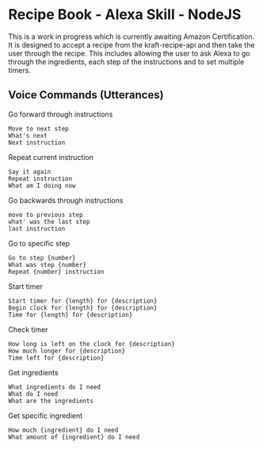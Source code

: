 # Recipe Book - Alexa Skill - NodeJS

This is a work in progress which is currently awaiting Amazon Certification. It is designed to accept a recipe from the kraft-recipe-api and then take the user through the recipe. This includes allowing the user to ask Alexa to go through the ingredients, each step of the instructions and to set multiple timers.

## Voice Commands (Utterances)

Go forward through instructions

```
Move to next step
What's next
Next instruction

```
Repeat current instruction

```
Say it again
Repeat instruction
What am I doing now
```

Go backwards through instructions

```
move to previous step
what' was the last step
last instruction
```
Go to specific step

```
Go to step {number}
What was step {number}
Repeat {number} instruction
```

Start timer

```
Start timer for {length} for {description}
Begin clock for {length} for {description}
Time for {length} for {description}
```

Check timer

```
How long is left on the clock for {description}
How much longer for {description}
Time left for {description}

```

Get ingredients

```
What ingredients do I need
What do I need
What are the ingredients

```

Get specific ingredient

```
How much {ingredient} do I need
What amount of {ingredient} do I need

```
